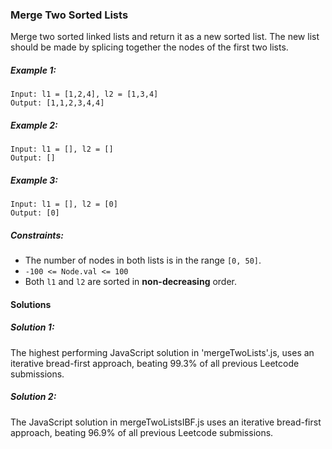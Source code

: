 ### Merge Two Sorted Lists

Merge two sorted linked lists and return it as a new sorted list. The new list should be made by splicing together the nodes of the first two lists.

##### Example 1:
```
Input: l1 = [1,2,4], l2 = [1,3,4]
Output: [1,1,2,3,4,4]
```

##### Example 2:
```
Input: l1 = [], l2 = []
Output: []
```

##### Example 3:
```
Input: l1 = [], l2 = [0]
Output: [0]
``` 

##### Constraints:

- The number of nodes in both lists is in the range `[0, 50]`.
- `-100 <= Node.val <= 100`
- Both `l1` and `l2` are sorted in **non-decreasing** order.

#### Solutions 

##### Solution 1:
The highest performing JavaScript solution in 'mergeTwoLists'.js, uses an iterative bread-first approach, beating 99.3% of all previous Leetcode submissions.

##### Solution 2:
The JavaScript solution in mergeTwoListsIBF.js uses an iterative bread-first approach, beating 96.9% of all previous Leetcode submissions.